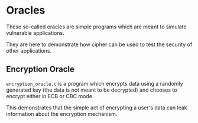# Oracles

These so-called oracles are simple programs which are meant to simulate vulnerable applications.

They are here to demonstrate how cipher can be used to test the security of other applications.

## Encryption Oracle

`encryption_oracle.c` is a program which encrypts data using a randomly generated key (the data is not meant to be decrypted) and chooses to encrypt either in ECB or CBC mode.

This demonstrates that the simple act of encrypting a user's data can leak information about the encryption mechanism.
